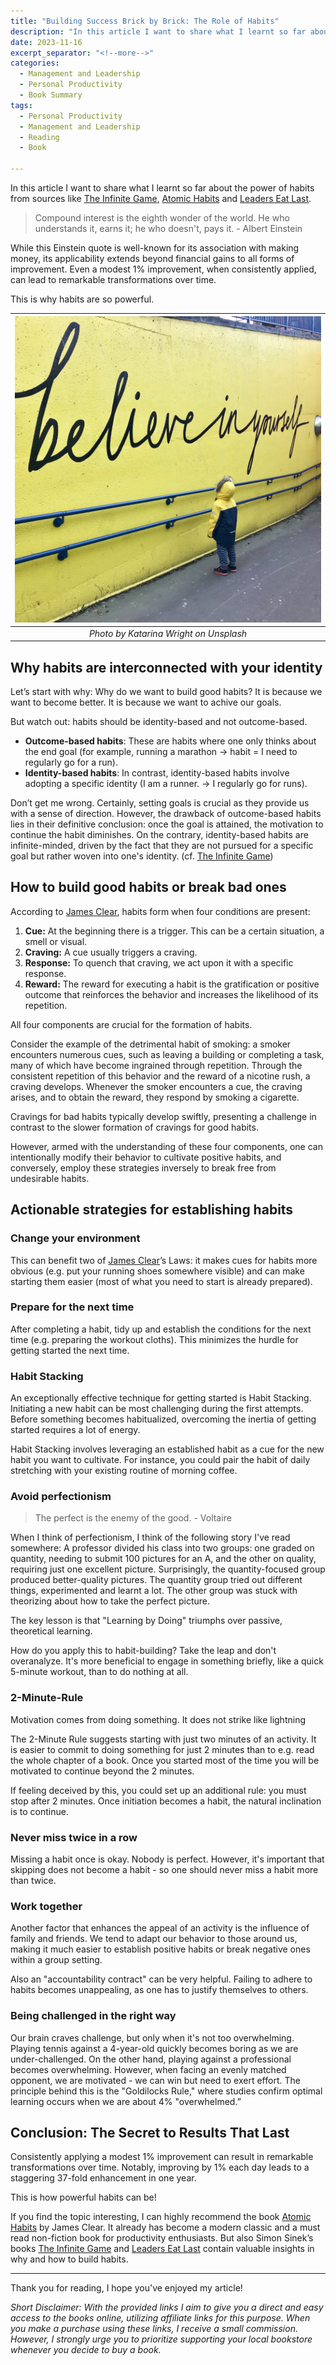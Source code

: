 ```yaml
---
title: "Building Success Brick by Brick: The Role of Habits"
description: "In this article I want to share what I learnt so far about the power of habits from sources like The Infinite Game, Atomic Habits and Leaders Eat Last."
date: 2023-11-16
excerpt_separator: "<!--more-->"
categories:
  - Management and Leadership
  - Personal Productivity
  - Book Summary
tags:
  - Personal Productivity
  - Management and Leadership
  - Reading
  - Book

---
```

In this article I want to share what I learnt so far about the power of habits from sources like [The Infinite Game](https://amzn.to/47sYk8e), [Atomic Habits](https://amzn.to/40x9XZN) and [Leaders Eat Last](https://amzn.to/40xUnwM).

> Compound interest is the eighth wonder of the world. He who understands it, earns it; he who doesn't, pays it. - Albert Einstein
> 

While this Einstein quote is well-known for its association with making money, its applicability extends beyond financial gains to all forms of improvement. Even a modest 1% improvement, when consistently applied, can lead to remarkable transformations over time.

This is why habits are so powerful.

| ![image](/assets/images/believe-in-yourself-unsplash.jpg) |
|:--:|
| *Photo by Katarina Wright on Unsplash* |

## Why habits are interconnected with your identity

Let’s start with why: Why do we want to build good habits? It is because we want to become better. It is because we want to achive our goals.

But watch out: habits should be identity-based and not outcome-based.

- **Outcome-based habits**: These are habits where one only thinks about the end goal (for example, running a marathon → habit = I need to regularly go for a run).
- **Identity-based habits**: In contrast, identity-based habits involve adopting a specific identity (I am a runner. → I regularly go for runs).

Don’t get me wrong. Certainly, setting goals is crucial as they provide us with a sense of direction. However, the drawback of outcome-based habits lies in their definitive conclusion: once the goal is attained, the motivation to continue the habit diminishes. On the contrary, identity-based habits are infinite-minded, driven by the fact that they are not pursued for a specific goal but rather woven into one's identity. (cf. [The Infinite Game](https://amzn.to/47sYk8e))

## How to build good habits or break bad ones

According to [James Clear](https://amzn.to/40x9XZN), habits form when four conditions are present:

1. **Cue:** At the beginning there is a trigger. This can be a certain situation, a smell or visual.
2. **Craving:** A cue usually triggers a craving.
3. **Response:** To quench that craving, we act upon it with a specific response.
4. **Reward:** The reward for executing a habit is the gratification or positive outcome that reinforces the behavior and increases the likelihood of its repetition.

All four components are crucial for the formation of habits.

Consider the example of the detrimental habit of smoking: a smoker encounters numerous cues, such as leaving a building or completing a task, many of which have become ingrained through repetition. Through the consistent repetition of this behavior and the reward of a nicotine rush, a craving develops. Whenever the smoker encounters a cue, the craving arises, and to obtain the reward, they respond by smoking a cigarette.

Cravings for bad habits typically develop swiftly, presenting a challenge in contrast to the slower formation of cravings for good habits.

However, armed with the understanding of these four components, one can intentionally modify their behavior to cultivate positive habits, and conversely, employ these strategies inversely to break free from undesirable habits.

## Actionable strategies for establishing habits

### Change your environment

This can benefit two of [James Clear](https://amzn.to/40x9XZN)’s Laws: it makes cues for habits more obvious (e.g. put your running shoes somewhere visible) and can make starting them easier (most of what you need to start is already prepared).

### Prepare for the next time

After completing a habit, tidy up and establish the conditions for the next time (e.g. preparing the workout cloths). This minimizes the hurdle for getting started the next time.

### Habit Stacking

An exceptionally effective technique for getting started is Habit Stacking. Initiating a new habit can be most challenging during the first attempts. Before something becomes habitualized, overcoming the inertia of getting started requires a lot of energy.

Habit Stacking involves leveraging an established habit as a cue for the new habit you want to cultivate. For instance, you could pair the habit of daily stretching with your existing routine of morning coffee.

### Avoid perfectionism

> The perfect is the enemy of the good. - Voltaire
> 

When I think of perfectionism, I think of the following story I've read somewhere: A professor divided his class into two groups: one graded on quantity, needing to submit 100 pictures for an A, and the other on quality, requiring just one excellent picture. Surprisingly, the quantity-focused group produced better-quality pictures. The quantity group tried out different things, experimented and learnt a lot. The other group was stuck with theorizing about how to take the perfect picture.

The key lesson is that "Learning by Doing" triumphs over passive, theoretical learning.

How do you apply this to habit-building? Take the leap and don't overanalyze. It's more beneficial to engage in something briefly, like a quick 5-minute workout, than to do nothing at all.


### 2-Minute-Rule

Motivation comes from doing something. It does not strike like lightning

The 2-Minute Rule suggests starting with just two minutes of an activity. It is easier to commit to doing something for just 2 minutes than to e.g. read the whole chapter of a book. Once you started most of the time you will be motivated to continue beyond the 2 minutes.

If feeling deceived by this, you could set up an additional rule: you must stop after 2 minutes. Once initiation becomes a habit, the natural inclination is to continue.

### Never miss twice in a row

Missing a habit once is okay. Nobody is perfect. However, it's important that skipping does not become a habit - so one should never miss a habit more than twice.

### Work together

Another factor that enhances the appeal of an activity is the influence of family and friends. We tend to adapt our behavior to those around us, making it much easier to establish positive habits or break negative ones within a group setting.

Also an "accountability contract" can be very helpful. Failing to adhere to habits becomes unappealing, as one has to justify themselves to others.

### Being challenged in the right way

Our brain craves challenge, but only when it's not too overwhelming. Playing tennis against a 4-year-old quickly becomes boring as we are under-challenged. On the other hand, playing against a professional becomes overwhelming. However, when facing an evenly matched opponent, we are motivated - we can win but need to exert effort. The principle behind this is the "Goldilocks Rule," where studies confirm optimal learning occurs when we are about 4% "overwhelmed.”

## Conclusion: The Secret to Results That Last

Consistently applying a modest 1% improvement can result in remarkable transformations over time. Notably, improving by 1% each day leads to a staggering 37-fold enhancement in one year.

This is how powerful habits can be!

If you find the topic interesting, I can highly recommend the book [Atomic Habits](https://amzn.to/40x9XZN) by James Clear. It already has become a modern classic and a must read non-fiction book for productivity enthusiasts. But also Simon Sinek’s books [The Infinite Game](https://amzn.to/47sYk8e) and [Leaders Eat Last](https://amzn.to/40xUnwM) contain valuable insights in why and how to build habits.

---

Thank you for reading, I hope you've enjoyed my article!

*Short Disclaimer: With the provided links I aim to give you a direct and easy access to the books online, utilizing affiliate links for this purpose. When you make a purchase using these links, I receive a small commission. However, I strongly urge you to prioritize supporting your local bookstore whenever you decide to buy a book.*